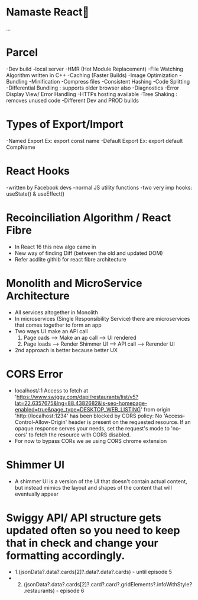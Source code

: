 # Namaste React🚀 

...
# Parcel
  -Dev build
  -local server
  -HMR (Hot Module Replacement)
  -File Watching Algorithm written in C++
  -Caching (Faster Builds)
  -Image Optimization
  -Bundling
  -Minification
  -Compress files
  -Consistent Hashing
  -Code Splitting
  -Differential Bundling : supports older browser also
  -Diagnostics
  -Error Display View/ Error Handling
  -HTTPs hosting available
  -Tree Shaking : removes unused code
  -Different Dev and PROD builds

# Types of Export/Import
  -Named Export Ex: export const name
  -Default Export Ex: export default CompName

# React Hooks
  -written by Facebook devs
  -normal JS utility functions
  -two very imp hooks: useState() & useEffect()

# Recoinciliation Algorithm / React Fibre
  - In React 16 this new algo came in
  - New way of finding Diff (between the old and updated DOM)
  - Refer acdlite githib for react fibre architecture

# Monolith and MicroService Architecture
  - All services altogether in Monolith
  - In microservices (Single Responsibility Service) there are microservices that comes together to form an app
  - Two ways UI make an API call
    1. Page oads --> Make an ap call --> UI rendered
    2. Page loads --> Render Shimmer UI --> API call --> Rerender UI
  - 2nd approach is better because better UX
          
# CORS Error
  - localhost/:1 Access to fetch at 'https://www.swiggy.com/dapi/restaurants/list/v5?lat=22.6357675&lng=88.4382682&is-seo-homepage-enabled=true&page_type=DESKTOP_WEB_LISTING' from origin 'http://localhost:1234' has been blocked by CORS policy: No 'Access-Control-Allow-Origin' header is present on the requested resource. If an opaque response serves your needs, set the request's mode to 'no-cors' to fetch the resource with CORS disabled.
  - For now to bypass CORs we ae using CORS chrome extension    

# Shimmer UI
  - A shimmer UI is a version of the UI that doesn't contain actual content, but instead mimics the layout and shapes of the content that will eventually appear      

# Swiggy API/ API structure gets updated often so you need to keep that in check and change your formatting accordingly.
  - 1.(jsonData?.data?.cards[2]?.data?.data?.cards) - until episode 5
  - 2. (jsonData?.data?.cards[2]?.card?.card?.gridElements?.infoWithStyle?.restaurants) - episode 6



